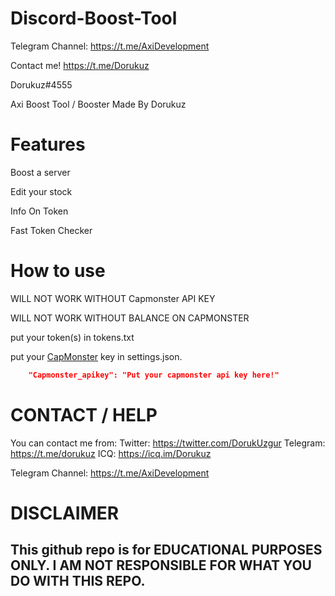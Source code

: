 
# Discord-Boost-Tool

Telegram Channel: https://t.me/AxiDevelopment

Contact me! https://t.me/Dorukuz

Dorukuz#4555

Axi Boost Tool / Booster Made By Dorukuz

# Features


Boost a server

Edit your stock   

Info On Token

Fast Token Checker

# How to use

WILL NOT WORK WITHOUT Capmonster API KEY

WILL NOT WORK WITHOUT BALANCE ON CAPMONSTER

put your token(s) in tokens.txt

put your [CapMonster](https://capmonster.cloud) key in settings.json.

```json
    "Capmonster_apikey": "Put your capmonster api key here!"
```

# CONTACT / HELP

You can contact me from:
Twitter: https://twitter.com/DorukUzgur
Telegram: https://t.me/dorukuz
ICQ: https://icq.im/Dorukuz

Telegram Channel: https://t.me/AxiDevelopment
# DISCLAIMER

## This github repo is for EDUCATIONAL PURPOSES ONLY. I AM NOT RESPONSIBLE FOR WHAT YOU DO WITH THIS REPO.
